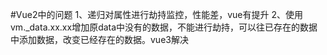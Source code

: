 #Vue2中的问题
1、递归对属性进行劫持监控，性能差，vue有提升
2、使用vm._data.xx.xx增加原data中没有的数据，不能进行劫持，可以往已存在的数据中添加数据，改变已经存在的数据。vue3解决